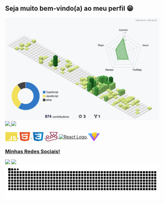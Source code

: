 


## Seja muito bem-vindo(a) ao meu perfil 😁

<div align="center" >
	<picture>
	  <source media="(prefers-color-scheme: dark)"  srcset="https://raw.githubusercontent.com/AmandaMeneghini/AmandaMeneghini/refs/heads/output-3d-contrib/night.svg" />
	  <source media="(prefers-color-scheme: light)" srcset="https://raw.githubusercontent.com/AmandaMeneghini/AmandaMeneghini/refs/heads/output-3d-contrib/day.svg" />
	  <img alt="github profile contributions chart"    src="https://raw.githubusercontent.com/AmandaMeneghini/AmandaMeneghini/refs/heads/output-3d-contrib/day.svg" />
	</picture>
</div>

 <div>
   <a href="https://github.com/AmandaMeneghini">
   <img width="450em" src="https://github-readme-stats.vercel.app/api?username=AmandaMeneghini&show_icons=true&theme=dracula&include_all_commits=true&count_private=true"/>
   <img width="450em" src="https://github-readme-stats.vercel.app/api/top-langs/?username=AmandaMeneghini&layout=compact&langs_count=6&theme=dracula"/>

</div>
<div style="display: inline_block"><br>
  <img align="center" alt="JavaScript Logo" height="30" width="40" src="https://raw.githubusercontent.com/devicons/devicon/master/icons/javascript/javascript-plain.svg">
  <img align="center" alt="HTML Logo" height="30" width="40" src="https://raw.githubusercontent.com/devicons/devicon/master/icons/html5/html5-original.svg">
  <img align="center" alt="CSS Logo" height="30" width="40" src="https://raw.githubusercontent.com/devicons/devicon/master/icons/css3/css3-original.svg">
  <img align="center" alt="Jest Logo" height="30" width="40" src="https://github.com/devicons/devicon/blob/master/icons/jest/jest-plain.svg">
  <img align="center" alt="React Logo" height="30" width="40" src="https://cdn.jsdelivr.net/gh/devicons/devicon/icons/react/react-original.svg">
  <img align="center" alt="Vite Logo" height="30" width="40" src="https://github.com/devicons/devicon/blob/master/icons/vitejs/vitejs-original.svg">
</div>
 
  ### Minhas Redes Sociais!
 
<div>
<!--   <a href="https://instagram.com/mandameneghini"><img src="https://img.shields.io/badge/-Instagram-%23E4405F?style=for-the-badge&logo=instagram&logoColor=white"></a> -->
  <a href = "mailto:admcmarshmallow@gmail.com"><img src="https://img.shields.io/badge/-Gmail-%23333?style=for-the-badge&logo=gmail&logoColor=white"></a>
  <a href="https://www.linkedin.com/in/amanda-meneghini-9b4b22277/"><img src="https://img.shields.io/badge/-LinkedIn-%230077B5?style=for-the-badge&logo=linkedin&logoColor=white"></a> 
</div>

<picture>
  <source media="(prefers-color-scheme: dark)" srcset="github-snake-dark.svg" />
  <source media="(prefers-color-scheme: light)" srcset="github-snake.svg" />
  <img alt="github-snake" src="github-snake.svg" />
</picture>
